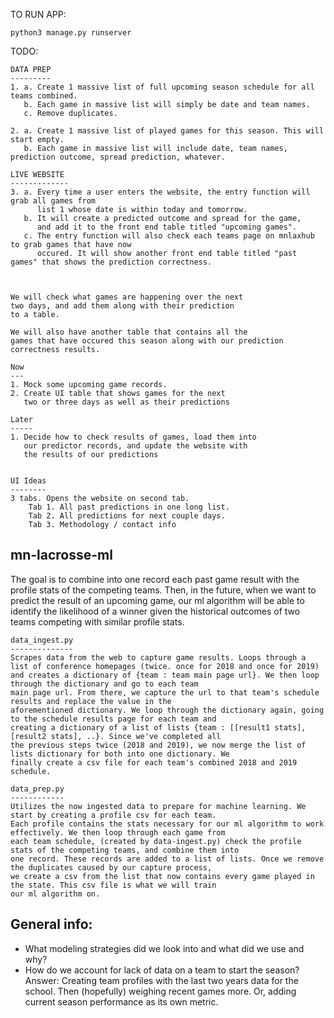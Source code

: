 TO RUN APP:

    python3 manage.py runserver

TODO:
    
    DATA PREP
    ---------
    1. a. Create 1 massive list of full upcoming season schedule for all teams combined.
       b. Each game in massive list will simply be date and team names.
       c. Remove duplicates.
    
    2. a. Create 1 massive list of played games for this season. This will start empty.
       b. Each game in massive list will include date, team names, prediction outcome, spread prediction, whatever.
    
    LIVE WEBSITE
    -------------
    3. a. Every time a user enters the website, the entry function will grab all games from
          list 1 whose date is within today and tomorrow.
       b. It will create a predicted outcome and spread for the game, 
          and add it to the front end table titled "upcoming games".
       c. The entry function will also check each teams page on mnlaxhub to grab games that have now
          occured. It will show another front end table titled "past games" that shows the prediction correctness.
    
       
    
    We will check what games are happening over the next
    two days, and add them along with their prediction 
    to a table.
    
    We will also have another table that contains all the
    games that have occured this season along with our prediction
    correctness results.

    Now
    ---
    1. Mock some upcoming game records.
    2. Create UI table that shows games for the next
       two or three days as well as their predictions

    Later
    -----
    1. Decide how to check results of games, load them into
       our predictor records, and update the website with
       the results of our predictions
       
       
    UI Ideas
    --------
    3 tabs. Opens the website on second tab.
        Tab 1. All past predictions in one long list.
        Tab 2. All predictions for next couple days.
        Tab 3. Methodology / contact info




mn-lacrosse-ml
--------------
The goal is to combine into one record each past game result with the profile stats of the competing teams.
Then, in the future, when we want to predict the result of an upcoming game, our ml algorithm will be able to identify
the likelihood of a winner given the historical outcomes of two teams competing with similar profile stats.

    data_ingest.py
    --------------
    Scrapes data from the web to capture game results. Loops through a list of conference homepages (twice. once for 2018 and once for 2019)
    and creates a dictionary of {team : team main page url}. We then loop through the dictionary and go to each team
    main page url. From there, we capture the url to that team's schedule results and replace the value in the
    aforementioned dictionary. We loop through the dictionary again, going to the schedule results page for each team and
    creating a dictionary of a list of lists {team : [[result1 stats], [result2 stats], ..}. Since we've completed all
    the previous steps twice (2018 and 2019), we now merge the list of lists dictionary for both into one dictionary. We
    finally create a csv file for each team's combined 2018 and 2019 schedule.

    data_prep.py
    ------------
    Utilizes the now ingested data to prepare for machine learning. We start by creating a profile csv for each team.
    Each profile contains the stats necessary for our ml algorithm to work effectively. We then loop through each game from
    each team schedule, (created by data-ingest.py) check the profile stats of the competing teams, and combine them into
    one record. These records are added to a list of lists. Once we remove the duplicates caused by our capture process,
    we create a csv from the list that now contains every game played in the state. This csv file is what we will train
    our ml algorithm on.

General info:
-------------
- What modeling strategies did we look into and what did we use and why?
- How do we account for lack of data on a team to start the season? Answer: Creating team profiles with the last two years
  data for the school. Then (hopefully) weighing recent games more. Or, adding current season performance as its own metric.